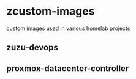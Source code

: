 # zcustom-images
custom images used in various homelab projects

## zuzu-devops

## proxmox-datacenter-controller
